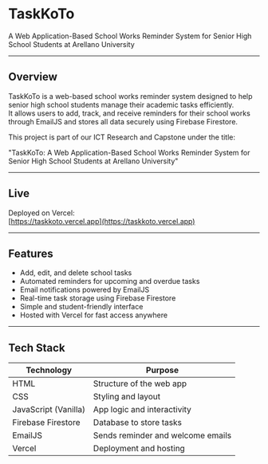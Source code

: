 # TaskKoTo
A Web Application-Based School Works Reminder System for Senior High School Students at Arellano University

---

## Overview

TaskKoTo is a web-based school works reminder system designed to help senior high school students manage their academic tasks efficiently.  
It allows users to add, track, and receive reminders for their school works through EmailJS and stores all data securely using Firebase Firestore.

This project is part of our ICT Research and Capstone under the title:

"TaskKoTo: A Web Application-Based School Works Reminder System for Senior High School Students at Arellano University"

---

## Live 

Deployed on Vercel:  
[https://taskkoto.vercel.app](https://taskkoto.vercel.app)  


---

## Features

- Add, edit, and delete school tasks  
- Automated reminders for upcoming and overdue tasks  
- Email notifications powered by EmailJS  
- Real-time task storage using Firebase Firestore  
- Simple and student-friendly interface  
- Hosted with Vercel for fast access anywhere

---

## Tech Stack

| Technology | Purpose |
|-------------|----------|
| HTML | Structure of the web app |
| CSS | Styling and layout |
| JavaScript (Vanilla) | App logic and interactivity |
| Firebase Firestore | Database to store tasks |
| EmailJS | Sends reminder and welcome emails |
| Vercel | Deployment and hosting |

